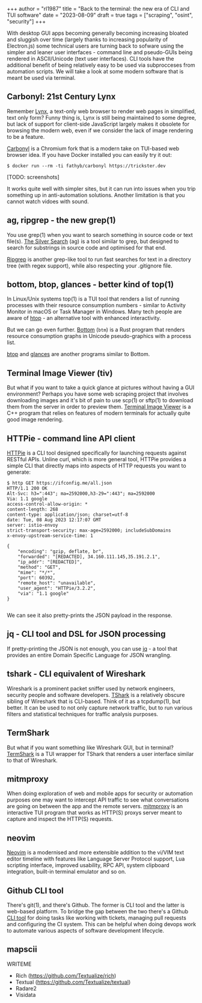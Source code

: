 +++
author = "rl1987"
title = "Back to the terminal: the new era of CLI and TUI software"
date = "2023-08-09"
draft = true
tags = ["scraping", "osint", "security"]
+++

With desktop GUI apps becoming generally becoming increasing bloated and
sluggish over time (largely thanks to increasing popularity of Electron.js) some
technical users are turning back to sofware using the simpler and leaner user 
interfaces - command line and pseudo-GUIs being rendered in ASCII/Unicode (text
user interfaces). CLI tools have the additional benefit of being relatively easy
to be used via subprocceses from automation scripts. We will take a look at 
some modern software that is meant be used via terminal. 

Carbonyl: 21st Century Lynx
---------------------------

Remember [Lynx](https://lynx.invisible-island.net/), a text-only web browser
to render web pages in simplified, text only form? Funny thing is, Lynx is still
being maintained to some degree, but lack of support for client-side JavaScript
largely makes it obsolete for browsing the modern web, even if we consider the
lack of image rendering to be a feature. 

[Carbonyl](https://github.com/fathyb/carbonyl) is a Chromium fork that is a
modern take on TUI-based web browser idea. If you have Docker installed you can
easily try it out:

```
$ docker run --rm -ti fathyb/carbonyl https://trickster.dev
```

[TODO: screenshots]

It works quite well with simpler sites, but it can run into issues when you 
trip something up in anti-automation solutions. Another limitation is that you
cannot watch vidoes with sound.

ag, ripgrep - the new grep(1)
-----------------------------

You use grep(1) when you want to search something in source code or text file(s).
[The Silver Search](https://github.com/ggreer/the_silver_searcher) (ag) is 
a tool similar to grep, but designed to search for substrings in source code
and optimised for that end.

[Ripgrep](https://github.com/BurntSushi/ripgrep) is another grep-like tool to
run fast searches for text in a directory tree (with regex support), while 
also respecting your .gitignore file.

bottom, btop, glances - better kind of top(1)
---------------------------------------------

In Linux/Unix systems top(1) is a TUI tool that renders a list of running
processes with their resource consumption numbers - similar to Activity Monitor
in macOS or Task Manager in Windows. Many tech people are aware of 
[htop](https://htop.dev/) - an alternative tool with enhanced interactivity.

But we can go even further. [Bottom](https://github.com/ClementTsang/bottom) 
(`btm`) is a Rust program that renders resource consumption graphs in Unicode
pseudo-graphics with a process list.

[btop](https://github.com/aristocratos/btop) and 
[glances](https://github.com/nicolargo/glances) are another programs similar to 
Bottom. 

Terminal Image Viewer (tiv)
---------------------------

But what if you want to take a quick glance at pictures without having a GUI
environment? Perhaps you have some web scraping project that involves downloading
images and it's bit of pain to use scp(1) or sftp(1) to download them from 
the server in order to preview them. [Terminal Image Viewer](https://github.com/stefanhaustein/TerminalImageViewer)
is a C++ program that relies on features of modern terminals for actually
quite good image rendering.

HTTPie - command line API client
--------------------------------

[HTTPie](https://httpie.io/) is a CLI tool designed specifically for launching 
requests against RESTful APIs. Unline curl, which is more general tool, HTTPie
provides a simple CLI that directly maps into aspects of HTTP requests you want
to generate:

```
$ http GET https://ifconfig.me/all.json
HTTP/1.1 200 OK
Alt-Svc: h3=":443"; ma=2592000,h3-29=":443"; ma=2592000
Via: 1.1 google
access-control-allow-origin: *
content-length: 268
content-type: application/json; charset=utf-8
date: Tue, 08 Aug 2023 12:17:07 GMT
server: istio-envoy
strict-transport-security: max-age=2592000; includeSubDomains
x-envoy-upstream-service-time: 1

{
    "encoding": "gzip, deflate, br",
    "forwarded": "[REDACTED], 34.160.111.145,35.191.2.1",
    "ip_addr": "[REDACTED]",
    "method": "GET",
    "mime": "*/*",
    "port": 60392,
    "remote_host": "unavailable",
    "user_agent": "HTTPie/3.2.2",
    "via": "1.1 google"
}


```

We can see it also pretty-prints the JSON payload in the response. 

jq - CLI tool and DSL for JSON processing
-----------------------------------------

If pretty-printing the JSON is not enough, you can use [jq](https://jqlang.github.io/jq/) -
a tool that provides an entire Domain Specific Language for JSON wrangling.

tshark - CLI equivalent of Wireshark
------------------------------------

Wireshark is a prominent packet sniffer used by network engineers, security
people and software developers. [TShark](https://www.wireshark.org/docs/man-pages/tshark.html) 
is a relatively obscure sibling of Wireshark that is CLI-based. Think of it
as a tcpdump(1), but better. It can be used to not only capture network traffic,
but to run various filters and statistical techniques for traffic analysis
purposes.

TermShark
---------

But what if you want something like Wireshark GUI, but in terminal?
[TermShark](https://termshark.io/) is a TUI wrapper for TShark that renders
a user interface similar to that of Wireshark.

mitmproxy
---------

When doing exploration of web and mobile apps for security or automation purposes
one may want to intercept API traffic to see what conversations are going on 
between the app and the remote servers. [mitmproxy](https://mitmproxy.org/) is 
an interactive TUI program that works as HTTP(S) proxys server meant to capture 
and inspect the HTTP(S) requests. 

neovim
------

[Neovim](https://neovim.io/) is a modernised and more extensible addition to
the vi/VIM text editor timeline with features like Language Server Protocol
support, Lua scripting interface, improved usability, RPC API, system clipboard
integration, built-in terminal emulator and so on.

Github CLI tool
---------------

There's git(1), and there's Github. The former is CLI tool and the latter is
web-based platform. To bridge the gap between the two there's a Github
[CLI tool](https://cli.github.com/) for doing tasks like working with tickets,
managing pull requests and configuring the CI system. This can be helpful
when doing devops work to automate various aspects of software development
lifecycle.

mapscii
-------

WRITEME

* Rich (https://github.com/Textualize/rich)
* Textual (https://github.com/Textualize/textual)
* Radare2
* Visidata

